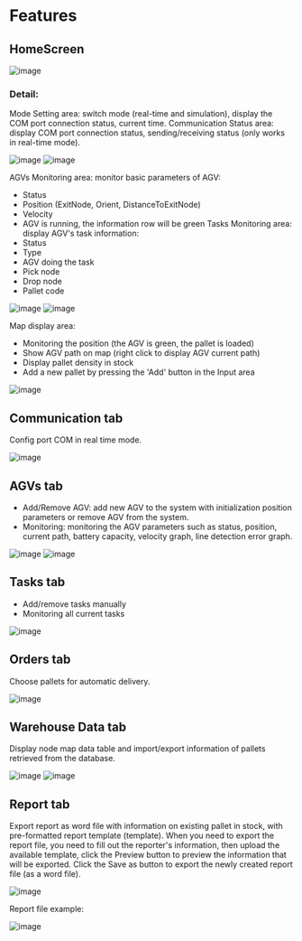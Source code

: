 # Features
## HomeScreen

![image](https://user-images.githubusercontent.com/53065114/90325915-ddb13000-dfab-11ea-8f86-a4d16c19bf12.png)

### Detail:
Mode Setting area: switch mode (real-time and simulation), display the COM port connection status, current time. 
Communication Status area: display COM port connection status, sending/receiving status (only works in real-time mode).

![image](https://user-images.githubusercontent.com/53065114/90325968-8069ae80-dfac-11ea-89f5-f06d7918d525.png)
![image](https://user-images.githubusercontent.com/53065114/90327640-df84ee80-dfbf-11ea-967c-8aa3c8185aa6.png)

AGVs Monitoring area: monitor basic parameters of AGV:
+ Status
+ Position (ExitNode, Orient, DistanceToExitNode)
+ Velocity
+ AGV is running, the information row will be green
Tasks Monitoring area: display AGV's task information:
+ Status
+ Type
+ AGV doing the task
+ Pick node
+ Drop node
+ Pallet code

![image](https://user-images.githubusercontent.com/53065114/90327524-82d50400-dfbe-11ea-93b1-fca3f0220224.png)
![image](https://user-images.githubusercontent.com/53065114/90327614-87e68300-dfbf-11ea-91db-ef1cd58625dc.png)

Map display area:
+ Monitoring the position (the AGV is green, the pallet is loaded)
+ Show AGV path on map (right click to display AGV current path)
+ Display pallet density in stock
+ Add a new pallet by pressing the 'Add' button in the Input area

![image](https://user-images.githubusercontent.com/53065114/90327743-05f75980-dfc1-11ea-8fc1-124dc1273349.png)

## Communication tab
Config port COM in real time mode.

![image](https://user-images.githubusercontent.com/53065114/90327774-5cfd2e80-dfc1-11ea-85f6-1768de6f92a9.png)

## AGVs tab
+ Add/Remove AGV: add new AGV to the system with initialization position parameters or remove AGV from the system.
+ Monitoring: monitoring the AGV parameters such as status, position, current path, battery capacity, velocity graph, line detection error graph.

![image](https://user-images.githubusercontent.com/53065114/90327830-b7968a80-dfc1-11ea-89da-8415c9a0a643.png)
![image](https://user-images.githubusercontent.com/53065114/90327833-ba917b00-dfc1-11ea-97fa-08e701b84e67.png)

## Tasks tab
+ Add/remove tasks manually
+ Monitoring all current tasks

![image](https://user-images.githubusercontent.com/53065114/90327967-c5004480-dfc2-11ea-949d-a723e3eec936.png)

## Orders tab
Choose pallets for automatic delivery.

![image](https://user-images.githubusercontent.com/53065114/90327994-098be000-dfc3-11ea-8391-74473ce980f8.png)

## Warehouse Data tab
Display node map data table and import/export information of pallets retrieved from the database.

![image](https://user-images.githubusercontent.com/53065114/90328031-58397a00-dfc3-11ea-948e-c336db859d97.png)
![image](https://user-images.githubusercontent.com/53065114/90328033-5b346a80-dfc3-11ea-85d2-c6a3f04a54e0.png)

## Report tab
Export report as word file with information on existing pallet in stock, with pre-formatted report template (template).
When you need to export the report file, you need to fill out the reporter's information, then upload the available template, click the Preview button to preview the information that will be exported.
Click the Save as button to export the newly created report file (as a word file).

![image](https://user-images.githubusercontent.com/53065114/90328082-de55c080-dfc3-11ea-8ab1-e41fc143b06f.png)

Report file example:

![image](https://user-images.githubusercontent.com/53065114/90328088-ef9ecd00-dfc3-11ea-9e86-7a2bc0cb9956.png)
